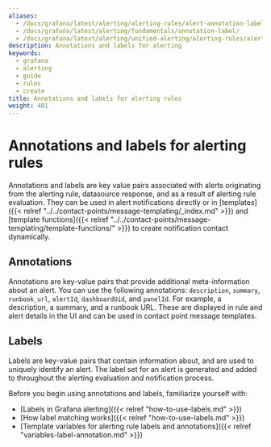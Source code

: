 ```yaml
---
aliases:
  - /docs/grafana/latest/alerting/alerting-rules/alert-annotation-label/
  - /docs/grafana/latest/alerting/fundamentals/annotation-label/
  - /docs/grafana/latest/alerting/unified-alerting/alerting-rules/alert-annotation-label/
description: Annotations and labels for alerting
keywords:
  - grafana
  - alerting
  - guide
  - rules
  - create
title: Annotations and labels for alerting rules
weight: 401
---
```


# Annotations and labels for alerting rules

Annotations and labels are key value pairs associated with alerts originating from the alerting rule, datasource response, and as a result of alerting rule evaluation. They can be used in alert notifications directly or in [templates]({{< relref "../../contact-points/message-templating/_index.md" >}}) and [template functions]({{< relref "../../contact-points/message-templating/template-functions/" >}}) to create notification contact dynamically.

## Annotations

Annotations are key-value pairs that provide additional meta-information about an alert. You can use the following annotations: `description`, `summary`, `runbook_url`, `alertId`, `dashboardUid`, and `panelId`. For example, a description, a summary, and a runbook URL. These are displayed in rule and alert details in the UI and can be used in contact point message templates.

## Labels

Labels are key-value pairs that contain information about, and are used to uniquely identify an alert. The label set for an alert is generated and added to throughout the alerting evaluation and notification process.

Before you begin using annotations and labels, familiarize yourself with:

- [Labels in Grafana alerting]({{< relref "how-to-use-labels.md" >}})
- [How label matching works]({{< relref "how-to-use-labels.md" >}})
- [Template variables for alerting rule labels and annotations]({{< relref "variables-label-annotation.md" >}})
